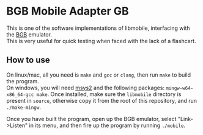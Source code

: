 BGB Mobile Adapter GB
=====================

This is one of the software implementations of libmobile, interfacing with the [BGB](http://bgb.bircd.org/) emulator.  
This is very useful for quick testing when faced with the lack of a flashcart.


How to use
----------

On linux/mac, all you need is `make` and `gcc` or `clang`, then run `make` to build the program.  
On windows, you will need [msys2](https://www.msys2.org/) and the following packages: `mingw-w64-x86_64-gcc make`. Once installed, make sure the `libmobile` directory is present in `source`, otherwise copy it from the root of this repository, and run `./make-mingw`.

Once you have built the program, open up the BGB emulator, select "Link-\>Listen" in its menu, and then fire up the program by running `./mobile`.
